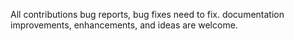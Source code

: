 All contributions
bug reports, 
bug fixes need to fix.
documentation improvements, 
enhancements, and ideas are welcome.
